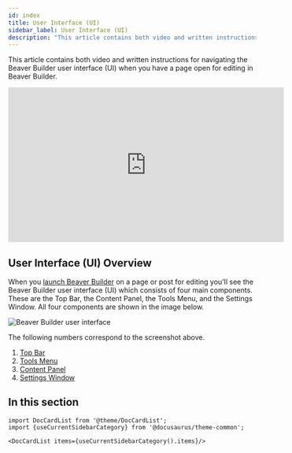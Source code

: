```yaml
---
id: index
title: User Interface (UI)
sidebar_label: User Interface (UI)
description: "This article contains both video and written instructions for navigating the Beaver Builder user interface (UI) when you have a page open for editing in Beaver Builder."
---
```


This article contains both video and written instructions for navigating the Beaver Builder user interface (UI) when you have a page open for editing in Beaver Builder.

<div className="embed-responsive">
  <iframe width="560" height="315" src="https://www.youtube.com/embed/tc67lqddSKM" frameBorder="0" allow="accelerometer; autoplay; encrypted-media; gyroscope; picture-in-picture" allowFullScreen></iframe>
</div>

## User Interface (UI) Overview

When you [launch Beaver Builder](getting-started/launch-builder.md) on a page or post for editing you'll see the Beaver Builder user interface (UI) which consists of four main components. These are the Top Bar, the Content Panel, the Tools Menu, and the Settings Window. All four components are shown in the image below.

![Beaver Builder user interface](/img/beaver-builder/user-interface--index--1.jpg)

The following numbers correspond to the screenshot above.

1. [Top Bar](top-bar.md)
2. [Tools Menu](tools-menu.md)
3. [Content Panel](content-panel.md)
4. [Settings Window](settings-window.md)

## In this section

```mdx-code-block
import DocCardList from '@theme/DocCardList';
import {useCurrentSidebarCategory} from '@docusaurus/theme-common';

<DocCardList items={useCurrentSidebarCategory().items}/>
```
